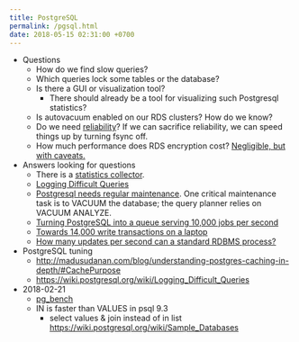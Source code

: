 ```yaml
---
title: PostgreSQL
permalink: /pgsql.html
date: 2018-05-15 02:31:00 +0700
---
```


- Questions
    - How do we find slow queries?
    - Which queries lock some tables or the database?
    - Is there a GUI or visualization tool?
        - There should already be a tool for visualizing such Postgresql statistics?
    - Is autovacuum enabled on our RDS clusters? How do we know?
    - Do we need [reliability](http://stackoverflow.com/questions/19135340/how-does-postgresql-perform-writes-so-much-faster-than-sqlite)?
    If we can sacrifice reliability, we can speed things up by turning fsync off.
    - How much performance does RDS encryption cost?
    [Negligible, but with caveats.](http://blog.minjar.com/post/108724853340/rds-encryption-and-benchmarking-postgresql)
- Answers looking for questions
    - There is a [statistics collector](https://www.postgresql.org/docs/9.4/static/monitoring-stats.html).
    - [Logging Difficult Queries](https://wiki.postgresql.org/wiki/Logging_Difficult_Queries)
    - [Postgresql needs regular maintenance](https://www.postgresql.org/docs/9.4/static/maintenance.html).
    One critical maintenance task is to VACUUM the database;
    the query planner relies on VACUUM ANALYZE.
    - [Turning PostgreSQL into a queue serving 10,000 jobs per second](https://gist.github.com/chanks/7585810)
    - [Towards 14,000 write transactions on a laptop](http://pgeoghegan.blogspot.co.id/2012/06/towards-14000-write-transactions-on-my.html)
    - [How many updates per second can a standard RDBMS process?](https://blogs.harvard.edu/philg/2011/01/10/how-many-updates-per-second-can-a-standard-rdbms-process/)
- PostgreSQL tuning
    - http://madusudanan.com/blog/understanding-postgres-caching-in-depth/#CachePurpose
    - https://wiki.postgresql.org/wiki/Logging_Difficult_Queries
- 2018-02-21
    - [pg_bench](https://www.postgresql.org/docs/devel/static/pgbench.html)
    - IN is faster than VALUES in psql 9.3
        - select values & join instead of in list https://wiki.postgresql.org/wiki/Sample_Databases
